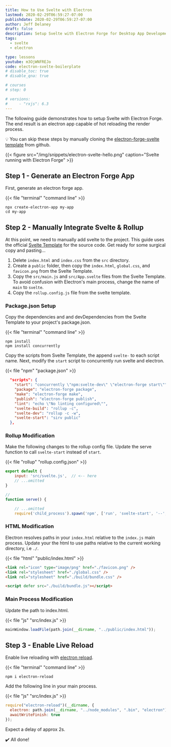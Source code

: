 ```yaml
---
title: How to Use Svelte with Electron
lastmod: 2020-02-29T06:59:27-07:00
publishdate: 2020-02-29T06:59:27-07:00
author: Jeff Delaney
draft: false
description: Setup Svelte with Electron Forge for Desktop App Development
tags:
  - svelte
  - electron

type: lessons
youtube: m3OjWNFREJo
code: electron-svelte-boilerplate
# disable_toc: true
# disable_qna: true

# courses
# step: 0

# versions:
#     - "rxjs": 6.3
---
```


The following guide demonstrates how to setup Svelte with Electron Forge. The
end result is an electron app capable of hot reloading the render process.

💡 You can skip these steps by manually cloning the
[electron-forge-svelte template](https://github.com/codediodeio/electron-forge-svelte)
from github.

{{< figure src="/img/snippets/electron-svelte-hello.png" caption="Svelte running with Electron Forge" >}}

## Step 1 - Generate an Electron Forge App

First, generate an electron forge app.

{{< file "terminal" "command line" >}}

```text
npx create-electron-app my-app
cd my-app
```

## Step 2 - Manually Integrate Svelte & Rollup

At this point, we need to manually add svelte to the project. This guide uses
the official [Svelte Template](https://github.com/sveltejs/template) for the
source code. Get ready for some surgical copy and pasting...

1. Delete `index.html` and `index.css` from the `src` directory.
1. Create a `public` folder, then copy the `index.html`, `global.css`, and
   `favicon.png` from the Svelte Template.
1. Copy the `src/main.js` and `src/App.svelte` files from the Svelte Template.
   To avoid confusion with Electron's main process, change the name of `main` to
   `svelte`.
1. Copy the `rollup.config.js` file from the svelte template.

### Package.json Setup

Copy the dependencies and and devDependencies from the Svelte Template to your
project's package.json.

{{< file "terminal" "command line" >}}

```text
npm install
npm install concurrently
```

Copy the scripts from Svelte Template, the append `svelte-` to each script name.
Next, modify the `start` script to concurrently run svelte and electron.

{{< file "npm" "package.json" >}}

```json
  "scripts": {
    "start": "concurrently \"npm:svelte-dev\" \"electron-forge start\"",
    "package": "electron-forge package",
    "make": "electron-forge make",
    "publish": "electron-forge publish",
    "lint": "echo \"No linting configured\"",
    "svelte-build": "rollup -c",
    "svelte-dev": "rollup -c -w",
    "svelte-start": "sirv public"
  },
```

### Rollup Modification

Make the following changes to the rollup config file. Update the serve function
to call `svelte-start` instead of `start`.

{{< file "rollup" "rollup.config.json" >}}

```js
export default {
	input: 'src/svelte.js',  // <-- here
    // ...omitted
}

//
function serve() {

    // ...omitted
    require('child_process').spawn('npm', ['run', 'svelte-start', '--', '--dev'], // <-- and here
```

### HTML Modification

Electron resolves paths in your `index.html` relative to the `index.js` main
process. Update your the html to use paths relative to the current working
directory, i.e `./`.

{{< file "html" "public/index.html" >}}

```html
<link rel="icon" type="image/png" href="./favicon.png" />
<link rel="stylesheet" href="./global.css" />
<link rel="stylesheet" href="./build/bundle.css" />

<script defer src="./build/bundle.js"></script>
```

### Main Process Modification

Update the path to index.html.

{{< file "js" "src/index.js" >}}

```javascript
mainWindow.loadFile(path.join(__dirname, "../public/index.html"));
```

## Step 3 - Enable Live Reload

Enable live reloading with
[electron reload](https://www.npmjs.com/package/electron-reload).

{{< file "terminal" "command line" >}}

```text
npm i electron-reload
```

Add the following line in your main process.

{{< file "js" "src/index.js" >}}

```javascript
require("electron-reload")(__dirname, {
  electron: path.join(__dirname, "../node_modules", ".bin", "electron"),
  awaitWriteFinish: true
});
```

Expect a delay of approx 2s.

✔️ All done!
